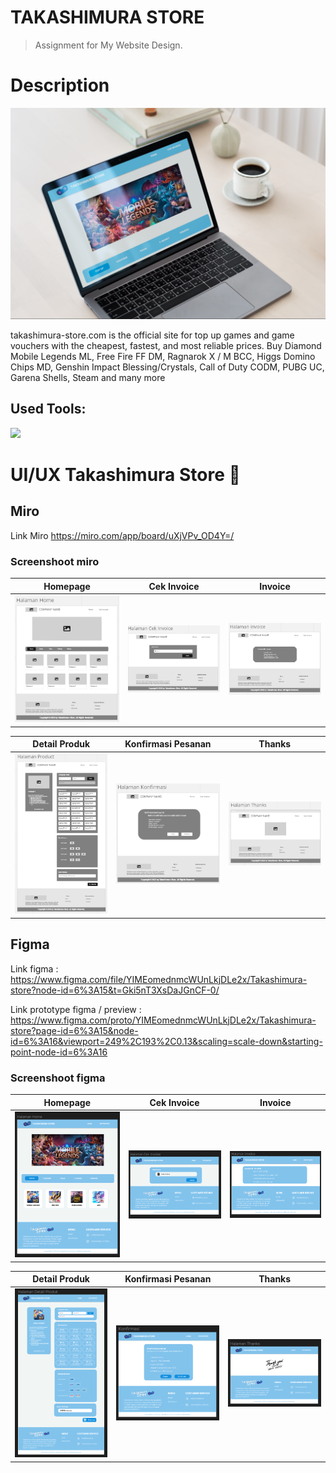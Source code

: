 # TAKASHIMURA STORE

> Assignment for My Website Design.

# Description

![mockup](assets/mockup-1.png)

takashimura-store.com is the official site for top up games and game vouchers with the cheapest, fastest, and most reliable prices. Buy Diamond Mobile Legends ML, Free Fire FF DM, Ragnarok X / M BCC, Higgs Domino Chips MD, Genshin Impact Blessing/Crystals, Call of Duty CODM, PUBG UC, Garena Shells, Steam and many more

## Used Tools:

[![](https://skillicons.dev/icons?i=git,github,vscode,figma,html,css,javascript)]()

# UI/UX Takashimura Store 🎨

## Miro

Link Miro <https://miro.com/app/board/uXjVPv_OD4Y=/>

### Screenshoot miro

|             **Homepage**              |                       **Cek Invoice**                       |                     **Invoice**                     |
| :-----------------------------------: | :---------------------------------------------------------: | :-------------------------------------------------: |
| ![Home](/assets/miro-mockup/home.png) | ![cek invoice](/assets/miro-mockup/halaman-cek-invoice.png) | ![invoice](/assets/miro-mockup/halaman-invoice.png) |

|                        **Detail Produk**                        |                      **Konfirmasi Pesanan**                       |                    **Thanks**                     |
| :-------------------------------------------------------------: | :---------------------------------------------------------------: | :-----------------------------------------------: |
| ![detail produk](/assets/miro-mockup/halaman-detail-produk.png) | ![konfirmasi pesanan](/assets/miro-mockup/halaman-konfirmasi.png) | ![thanks](/assets/miro-mockup/halaman-thanks.png) |

## Figma

Link figma : <https://www.figma.com/file/YIMEomednmcWUnLkjDLe2x/Takashimura-store?node-id=6%3A15&t=Gki5nT3XsDaJGnCF-0/>

Link prototype figma / preview : <https://www.figma.com/proto/YIMEomednmcWUnLkjDLe2x/Takashimura-store?page-id=6%3A15&node-id=6%3A16&viewport=249%2C193%2C0.13&scaling=scale-down&starting-point-node-id=6%3A16>

### Screenshoot figma

|                  **Homepage**                  |                       **Cek Invoice**                        |                     **Invoice**                      |
| :--------------------------------------------: | :----------------------------------------------------------: | :--------------------------------------------------: |
| ![Home](/assets/figma-mockup/halaman-home.png) | ![cek invoice](/assets/figma-mockup/halaman-cek-invoice.png) | ![invoice](/assets/figma-mockup/halaman-invoice.png) |

|                        **Detail Produk**                         |                       **Konfirmasi Pesanan**                       |                     **Thanks**                     |
| :--------------------------------------------------------------: | :----------------------------------------------------------------: | :------------------------------------------------: |
| ![detail produk](/assets/figma-mockup/halaman-detail-produk.png) | ![konfirmasi pesanan](/assets/figma-mockup/halaman-konfirmasi.png) | ![thanks](/assets/figma-mockup/halaman-thanks.png) |
